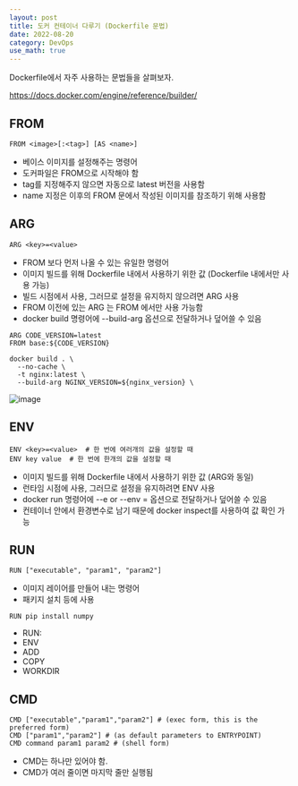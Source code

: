 ```yaml
---
layout: post
title: 도커 컨테이너 다루기 (Dockerfile 문법)
date: 2022-08-20
category: DevOps
use_math: true
---
```


Dockerfile에서 자주 사용하는 문법들을 살펴보자. 

https://docs.docker.com/engine/reference/builder/


## FROM 


```
FROM <image>[:<tag>] [AS <name>]
```

- 베이스 이미지를 설정해주는 명령어
- 도커파일은 FROM으로 시작해야 함
- tag를 지정해주지 않으면 자동으로 latest 버전을 사용함
- name 지정은 이후의 FROM 문에서 작성된 이미지를 참조하기 위해 사용함

## ARG


```
ARG <key>=<value>
```

- FROM 보다 먼저 나올 수 있는 유일한 명령어
- 이미지 빌드를 위해 Dockerfile 내에서 사용하기 위한 값 (Dockerfile 내에서만 사용 가능)
- 빌드 시점에서 사용, 그러므로 설정을 유지하지 않으려면 ARG 사용
- FROM 이전에 있는 ARG 는 FROM 에서만 사용 가능함
- docker build 명령어에 --build-arg 옵션으로 전달하거나 덮어쓸 수 있음

```
ARG CODE_VERSION=latest
FROM base:${CODE_VERSION}
```

```
docker build . \
  --no-cache \
  -t nginx:latest \
  --build-arg NGINX_VERSION=${nginx_version} \
```

![image](https://user-images.githubusercontent.com/61526722/185737244-99e2fafd-e447-4847-bb99-5d0551450efd.png)


## ENV

```
ENV <key>=<value>  # 한 번에 여러개의 값을 설정할 때
ENV key value  # 한 번에 한개의 값을 설정할 때
```

- 이미지 빌드를 위해 Dockerfile 내에서 사용하기 위한 값 (ARG와 동일)
- 런타임 시점에 사용, 그러므로 설정을 유지하려면 ENV 사용
- docker run 명령어에 --e or --env <key>=<value> 옵션으로 전달하거나 덮어쓸 수 있음
- 컨테이너 안에서 환경변수로 남기 때문에 docker inspect를 사용하여 값 확인 가능
  
  
  
## RUN

```
RUN ["executable", "param1", "param2"]  
```
  
- 이미지 레이어를 만들어 내는 명령어
- 패키지 설치 등에 사용
  
```
RUN pip install numpy
```
  
- RUN:
- ENV
- ADD
- COPY
- WORKDIR
  
  
## CMD 

```
CMD ["executable","param1","param2"] # (exec form, this is the preferred form)
CMD ["param1","param2"] # (as default parameters to ENTRYPOINT)
CMD command param1 param2 # (shell form)
```

- CMD는 하나만 있어야 함.
- CMD가 여러 줄이면 마지막 줄만 실행됨

